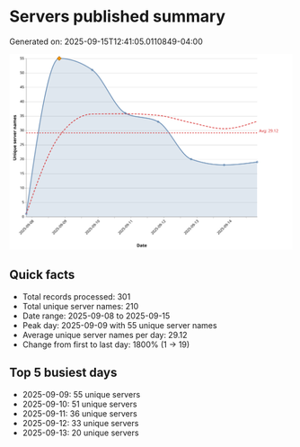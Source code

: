 # Servers published summary

Generated on: 2025-09-15T12:41:05.0110849-04:00

![Unique servers per day](servers-per-day.svg)

## Quick facts
- Total records processed: 301
- Total unique server names: 210
- Date range: 2025-09-08 to 2025-09-15
- Peak day: 2025-09-09 with 55 unique server names
- Average unique server names per day: 29.12
- Change from first to last day: 1800% (1 -> 19)

## Top 5 busiest days
- 2025-09-09: 55 unique servers
- 2025-09-10: 51 unique servers
- 2025-09-11: 36 unique servers
- 2025-09-12: 33 unique servers
- 2025-09-13: 20 unique servers
